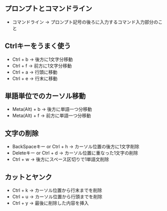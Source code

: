 ## プロンプトとコマンドライン
- コマンドライン → プロンプト記号の後ろに入力するコマンド入力部分のこと

## Ctrlキーをうまく使う

- Ctrl + b → 後方に1文字分移動
- Ctrl + f → 前方に1文字分移動
- Ctrl + a → 行頭に移動
- Ctrl + e → 行末に移動

## 単語単位でのカーソル移動
- Meta(Alt) + b → 後方に単語一つ分移動
- Meta(Alt) + f → 前方に単語一つ分移動

## 文字の削除
- BackSpaceキー or Ctrl + h → カーソル位置の後方に1文字削除
- Deleteキー or Ctrl + d → カーソル位置に重なった1文字の削除
- Ctrl + w → 後方にスペース区切りで1単語文削除

## カットとヤンク
- Ctrl + k → カーソル位置から行末までを削除
- Ctrl + u → カーソル位置から行頭までを削除
- Ctrl + y → 最後に削除した内容を挿入
